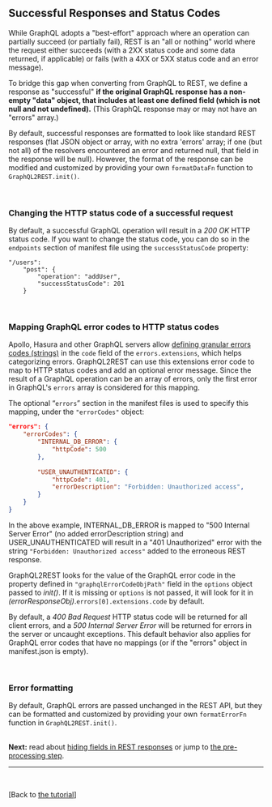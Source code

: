 ## Successful Responses and Status Codes

While GraphQL adopts a "best-effort" approach where an operation can partially succeed (or partially fail), REST is an "all or nothing" world where the request either succeeds (with a 2XX status code and some data returned, if applicable) or fails (with a 4XX or 5XX status code and an error message).

To bridge this gap when converting from GraphQL to REST, we define a response as "successful" **if the original GraphQL response has a non-empty "data" object, that includes at least one defined field (which is not null and not undefined).** (This GraphQL response may or may not have an "errors" array.)

By default, successful responses are formatted to look like standard REST responses (flat JSON object or array, with no extra 'errors' array; if one (but not all) of the resolvers encountered an error and returned null, that field in the response will be null). However, the format of the response can be modified and customized by providing your own `formatDataFn` function to `GraphQL2REST.init()`.


<br>

### Changing the HTTP status code of a successful request
By default, a successful GraphQL operation will result in a *200 OK* HTTP status code. If you want to change the status code, you can do so in the `endpoints` section of manifest file using the `successStatusCode` property: 

```
"/users": 
	"post": {
		"operation": "addUser",
		"successStatusCode": 201 
	}
```
<br>

### Mapping GraphQL error codes to HTTP  status codes
Apollo, Hasura and other GraphQL servers allow [defining granular errors codes (strings)](https://www.apollographql.com/docs/apollo-server/data/errors/#codes) in the `code` field of the `errors.extensions`,  which helps categorizing errors. GraphQL2REST can use this extensions error code to map to HTTP status codes and add an optional error message. Since the result of a GraphQL operation can be an array of errors, only the first error in GraphQL's `errors` array is considered for this mapping. 



The optional “`errors`” section in the manifest files is used to specify this mapping, under the `"errorCodes"` object:
```json
"errors": {
	"errorCodes": {
		"INTERNAL_DB_ERROR": {
			"httpCode": 500 
		},
		
		"USER_UNAUTHENTICATED": {
			"httpCode": 401,
			"errorDescription": "Forbidden: Unauthorized access",
		}
	}
}  
```
In the above example, INTERNAL_DB_ERROR is mapped to "500 Internal Server Error" (no added errorDescription string) and USER_UNAUTHENTICATED will result in a "401 Unauthorized" error with the string `"Forbidden: Unauthorized access"` added to the erroneous REST response.

GraphQL2REST looks for the value of the GraphQL error code in the property defined in `"graphqlErrorCodeObjPath"` field in the `options` object passed to *init()*. If it is missing or `options` is not passed, it will look for it in *(errorResponseObj)*.`errors[0].extensions.code` by default. 

By default, a  _400 Bad Request_  HTTP status code will be returned for all client errors, and a  _500 Internal Server Error_  will be returned for errors in the server or uncaught exceptions. This default behavior also applies for GraphQL error codes that have no mappings (or if the "errors" object in manifest.json is empty).


<br>

### Error formatting
By default, GraphQL errors are passed unchanged in the REST API, but they can be formatted and customized by providing your own `formatErrorFn` function in `GraphQL2REST.init()`. 
<br>
<br>
 
**Next:** read about [hiding fields in REST responses](Hiding%20fields%20in%20REST%20responses.md) or jump to [the pre-processing step](Pre-processing%20step.md).


---


<br>

[Back to [the tutorial](https://github.com/sisense/graphql2rest#tutorial)]
 
